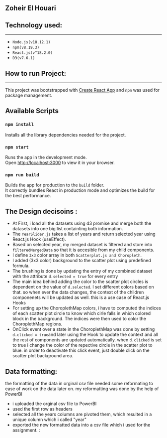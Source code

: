 ## Zoheir El Houari





## Technology used: 
---
- `Node.js(v18.12.1)` 
- `npm(v8.19.3)` 
- `React.js(v^18.2.0)` 
- `D3(v7.6.1)` 
 

## How to run Project:
---
This project was bootstrapped with [Create React App](https://github.com/facebook/create-react-app) and `npm` was used for package management.
## Available Scripts

### `npm install`
Installs all the library dependencies needed for the project.

### `npm start`

Runs the app in the development mode.\
Open [http://localhost:3000](http://localhost:3000) to view it in your browser.

### `npm run build`

Builds the app for production to the `build` folder.\
It correctly bundles React in production mode and optimizes the build for the best performance.



## The Design decisoins :
- At First, i load all the datasets using d3 promise and merge both the datasets into one big list containting both information.
- The `YearSlider.js` takes a list of years and return selected year using React.js Hook (useEffect).
- Based on selected year, my merged dataset is filtered and store into `filteredMergedData` so that it is accesible from my child components.
- I define `3x3` color array in both `Scatterplot.js and Choropleth`.
- I added (3x3 color) background to the scatter plot using predefined formula. 
- The brushing is done by updating the entry of my combined dataset with the attribute  `d.selected = true` for every entry 
- The main idea behind adding the color to the scatter plot circles is dependent on the value of `d.selected`. I set different colors
based on that. so when ever the data changes, the context of the children componenets will be updated as well. this is a use case of React.js Hooks
- For setting up the ChoroplethMap colors, i have to computed the indices of each scatter plot circle to know which cirle falls in which colored block in the background. The indices were then used to color the ChoroplethMap regions.
- OnClick event over a state in the ChoroplethMap was done by setting `d.clicked = true`and later using the Hook to update the context and all the rest of components are updated automatically. when `d.clicked` is set to true i change the color of the repective circle in the scatter plot to blue. in order to deactivate this click event, just double click on the scatter plot background area.


## Data formatting:
   the formatting of the data in orginal csv file needed some reformating to ease of work on the data later on.
   my reformatting was done by the help of PowerBI
- i uploaded the orginal csv file to PowerBI
-  used the first row as headers 
- selected all the years columns are pivoted them, which resulted in a unique column which i called "year" 
- exported the new formatted data into a csv file which i used for the assignment. :
